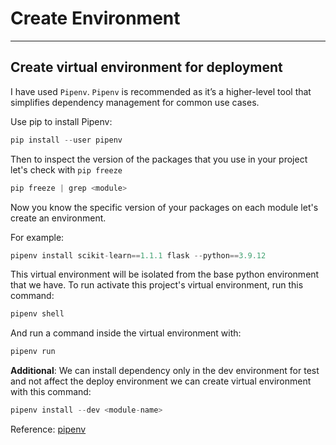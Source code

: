 # Create Environment
---
## Create virtual environment for deployment

I have used `Pipenv`. `Pipenv` is recommended as it’s a higher-level tool that simplifies dependency management for common use cases.

Use pip to install Pipenv:

```Python
pip install --user pipenv
```

Then to inspect the version of the packages that you use in your project let's check with `pip freeze`

```Python
pip freeze | grep <module>
```

Now you know the specific version of your packages on each module let's create an environment. 

For example:

```Python
pipenv install scikit-learn==1.1.1 flask --python==3.9.12
```

This virtual environment will be isolated from the base python environment that we have.
To run activate this project's virtual environment, run this command:

```Python
pipenv shell
```

And run a command inside the virtual environment with:

```Python
pipenv run
```

**Additional**: We can install dependency only in the dev environment for test and not affect the deploy environment we can create virtual environment with this command:

```Python
pipenv install --dev <module-name> 
```

Reference: [pipenv](https://docs.python-guide.org/dev/virtualenvs/#virtualenvironments-ref)
